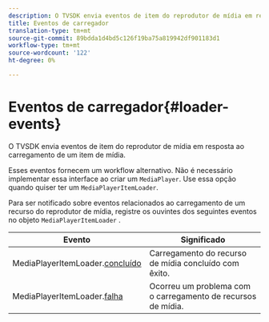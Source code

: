 ```yaml
---
description: O TVSDK envia eventos de item do reprodutor de mídia em resposta ao carregamento de um item de mídia.
title: Eventos de carregador
translation-type: tm+mt
source-git-commit: 89bdda1d4bd5c126f19ba75a819942df901183d1
workflow-type: tm+mt
source-wordcount: '122'
ht-degree: 0%

---
```



# Eventos de carregador{#loader-events}

O TVSDK envia eventos de item do reprodutor de mídia em resposta ao carregamento de um item de mídia.

Esses eventos fornecem um workflow alternativo. Não é necessário implementar essa interface ao criar um `MediaPlayer`. Use essa opção quando quiser ter um `MediaPlayerItemLoader`.

Para ser notificado sobre eventos relacionados ao carregamento de um recurso do reprodutor de mídia, registre os ouvintes dos seguintes eventos no objeto `MediaPlayerItemLoader` .

| Evento | Significado |
|---|---|
| MediaPlayerItemLoader.[concluído](https://help.adobe.com/en_US/primetime/api/psdk/asdoc-dhls_1.4/com/adobe/mediacore/MediaPlayerItemLoader.html#event:completed) | Carregamento do recurso de mídia concluído com êxito. |
| MediaPlayerItemLoader.[falha](https://help.adobe.com/en_US/primetime/api/psdk/asdoc-dhls_1.4/com/adobe/mediacore/MediaPlayerItemLoader.html#event:failed) | Ocorreu um problema com o carregamento de recursos de mídia. |